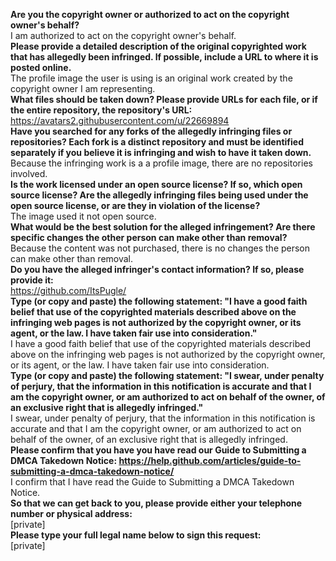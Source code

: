 **Are you the copyright owner or authorized to act on the copyright owner's behalf?**  
I am authorized to act on the copyright owner's behalf.  
**Please provide a detailed description of the original copyrighted work that has allegedly been infringed. If possible, include a URL to where it is posted online.**  
The profile image the user is using is an original work created by the copyright owner I am representing.  
**What files should be taken down? Please provide URLs for each file, or if the entire repository, the repository's URL:**  
https://avatars2.githubusercontent.com/u/22669894  
**Have you searched for any forks of the allegedly infringing files or repositories? Each fork is a distinct repository and must be identified separately if you believe it is infringing and wish to have it taken down.**  
Because the infringing work is a a profile image, there are no repositories involved.  
**Is the work licensed under an open source license? If so, which open source license? Are the allegedly infringing files being used under the open source license, or are they in violation of the license?**  
The image used it not open source.  
**What would be the best solution for the alleged infringement? Are there specific changes the other person can make other than removal?**  
Because the content was not purchased, there is no changes the person can make other than removal.    
**Do you have the alleged infringer's contact information? If so, please provide it:**  
https://github.com/ItsPugle/  
**Type (or copy and paste) the following statement: "I have a good faith belief that use of the copyrighted materials described above on the infringing web pages is not authorized by the copyright owner, or its agent, or the law. I have taken fair use into consideration."**  
I have a good faith belief that use of the copyrighted materials described above on the infringing web pages is not authorized by the copyright owner, or its agent, or the law. I have taken fair use into consideration.  
**Type (or copy and paste) the following statement: "I swear, under penalty of perjury, that the information in this notification is accurate and that I am the copyright owner, or am authorized to act on behalf of the owner, of an exclusive right that is allegedly infringed."**  
I swear, under penalty of perjury, that the information in this notification is accurate and that I am the copyright owner, or am authorized to act on behalf of the owner, of an exclusive right that is allegedly infringed.  
**Please confirm that you have you have read our Guide to Submitting a DMCA Takedown Notice: https://help.github.com/articles/guide-to-submitting-a-dmca-takedown-notice/**  
I confirm that I have read the Guide to Submitting a DMCA Takedown Notice.  
**So that we can get back to you, please provide either your telephone number or physical address:**  
[private]  
**Please type your full legal name below to sign this request:**  
[private]  
